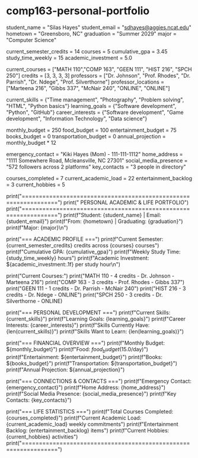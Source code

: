 # comp163-personal-portfolio
student_name = "Silas Hayes"
student_email = "sdhayes@aggies.ncat.edu"
hometown = "Greensboro, NC"
graduation = "Summer 2029"
major = "Computer Science"

current_semester_credits = 14
courses = 5
cumulative_gpa = 3.45
study_time_weekly = 15
academic_investment = 5.0

current_courses = ["MATH 110","COMP 163", "GEEN 111", "HIST 216", "SPCH 250"]
credits = [3, 3, 3, 3]
professors = ["Dr. Johnson", "Prof. Rhodes", "Dr. Parrish", "Dr. Ndege", "Prof. Silverthorne"]
professor_locations = ["Marteena 216", "Gibbs 337", "McNair 240", "ONLINE", "ONLINE"]

current_skills = {"Time management", "Photography", "Problem solving", "HTML", "Python basics"}
learning_goals = {"Software development", "Python", "GitHub"}
career_interests = {"Software development", "Game development", "Information Technology", "Data science"} 

monthly_budget = 250
food_budget = 100
entertainment_budget = 75 
books_budget = 0
transportation_budget = 0
annual_projection = monthly_budget * 12

emergency_contact = "Kiki Hayes (Mom) - 111-111-1112"
home_address = "1111 Somewhere Road, Mcleansville, NC 27301"
social_media_presence = "572 followers across 2 platforms"
key_contacts = "3 people in directory"

courses_completed = 7
current_academic_load = 22
entertainment_backlog = 3
current_hobbies = 5

print("================================================================")
print("              PERSONAL ACADEMIC & LIFE PORTFOLIO")
print("================================================================")
print(f"Student: {student_name} | Email: {student_email}")
print(f"From: {hometown} | Graduating: {graduation}")
print(f"Major: {major}\n")

print("=== ACADEMIC PROFILE ===")
print(f"Current Semester: {current_semester_credits} credits across {courses} courses")
print(f"Cumulative GPA: {cumulative_gpa}")
print(f"Weekly Study Time: {study_time_weekly} hours")
print(f"Academic Investment: ${academic_investment:.1f} per study hour\n")

print("Current Courses:")
print("MATH 110 - 4   credits - Dr. Johnson - Marteena 216")
print("COMP 163 - 3 credits - Prof. Rhodes - Gibbs 337")
print("GEEN 111 - 1 credits - Dr. Parrish - McNair 240")
print("HIST 216 - 3 credits - Dr. Ndege - ONLINE")
print("SPCH 250 - 3 credits - Dr. Silverthorne - ONLINE)

print("=== PERSONAL DEVELOPMENT ===")
print(f"Current Skills: {current_skills}")
print(f"Learning Goals: {learning_goals}")
print(f"Career Interests: {career_interests}")
print(f"Skills Currently Have: {len(current_skills)}")
print(f"Skills Want to Learn: {len(learning_goals)}")

print("=== FINANCIAL OVERVIEW ===")
print(f"Monthly Budget: ${monthly_budget}")
print(f"Food: ${food_budget} ($15.0/day)")
print(f"Entertainment: ${entertainment_budget}")
print(f"Books: ${books_budget}")
print(f"Transportation: ${transportation_budget}")
print(f"Annual Projection: ${annual_projection}")

print("=== CONNECTIONS & CONTACTS ===")
print(f"Emergency Contact: {emergency_contact}")
print(f"Home Address: {home_address}")
print(f"Social Media Presence: {social_media_presence}")
print(f"Key Contacts: {key_contacts}")

print("=== LIFE STATISTICS ===")
print(f"Total Courses Completed: {courses_completed}")
print(f"Current Academic Load: {current_academic_load} weekly commitments")
print(f"Entertainment Backlog: {entertainment_backlog} items")
print(f"Current Hobbies: {current_hobbies} activities")
print("================================================================")